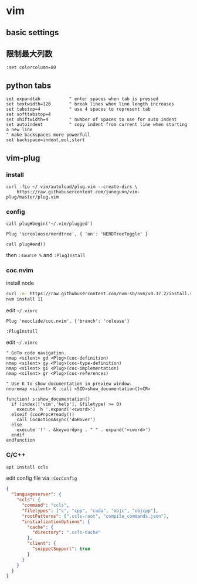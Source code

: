 # vim

## basic settings

限制最大列数
-----------
```vimrc
:set colorcolumn=80
```

python tabs
-----------

```vimrc
set expandtab           " enter spaces when tab is pressed
set textwidth=120       " break lines when line length increases
set tabstop=4           " use 4 spaces to represent tab
set softtabstop=4
set shiftwidth=4        " number of spaces to use for auto indent
set autoindent          " copy indent from current line when starting a new line
" make backspaces more powerfull
set backspace=indent,eol,start
```

## vim-plug

### install

```
curl -fLo ~/.vim/autoload/plug.vim --create-dirs \
    https://raw.githubusercontent.com/junegunn/vim-plug/master/plug.vim
```

### config


```
call plug#begin('~/.vim/plugged')

Plug 'scrooloose/nerdtree', { 'on': 'NERDTreeToggle' }

call plug#end()
```

then `:source %`  and `:PlugInstall`


### coc.nvim

install node

```sh
curl -o- https://raw.githubusercontent.com/nvm-sh/nvm/v0.37.2/install.sh | bash
nvm install 11
```

edit `~/.vimrc`

```
Plug 'neoclide/coc.nvim', {'branch': 'release'}
```

`:PlugInstall`

edit `~/.vimrc`

```
" GoTo code navigation.
nmap <silent> gd <Plug>(coc-definition)
nmap <silent> gy <Plug>(coc-type-definition)
nmap <silent> gi <Plug>(coc-implementation)
nmap <silent> gr <Plug>(coc-references)

" Use K to show documentation in preview window.
nnoremap <silent> K :call <SID>show_documentation()<CR>

function! s:show_documentation()
  if (index(['vim','help'], &filetype) >= 0)
    execute 'h '.expand('<cword>')
  elseif (coc#rpc#ready())
    call CocActionAsync('doHover')
  else
    execute '!' . &keywordprg . " " . expand('<cword>')
  endif
endfunction
```


### C/C++

```sh
apt install ccls
```

edit config file via `:CocConfig`

```json
{
  "languageserver": {
    "ccls": {
      "command": "ccls",
      "filetypes": ["c", "cpp", "cuda", "objc", "objcpp"],
      "rootPatterns": [".ccls-root", "compile_commands.json"],
      "initializationOptions": {
        "cache": {
          "directory": ".ccls-cache"
        },
        "client": {
          "snippetSupport": true
        }
      }
    }
  }
}
```


